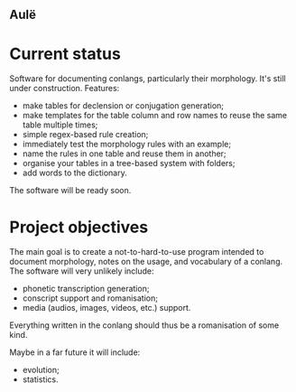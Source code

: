 ## Aulë
# Current status
Software for documenting conlangs, particularly their morphology. It's still under construction.
Features:
- make tables for declension or conjugation generation;
- make templates for the table column and row names to reuse the same table multiple times;
- simple regex-based rule creation;
- immediately test the morphology rules with an example;
- name the rules in one table and reuse them in another;
- organise your tables in a tree-based system with folders;
- add words to the dictionary.

The software will be ready soon.

# Project objectives
The main goal is to create a not-to-hard-to-use program intended to document morphology, notes on the usage, and vocabulary of a conlang. The software will very unlikely include:
- phonetic transcription generation;
- conscript support and romanisation;
- media (audios, images, videos, etc.) support.

Everything written in the conlang should thus be a romanisation of some kind.

Maybe in a far future it will include:
- evolution;
- statistics.
